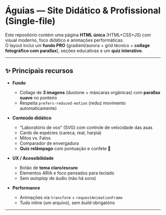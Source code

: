 # Águias — Site Didático & Profissional (Single-file)

Este repositório contém uma página **HTML única** (HTML+CSS+JS) com visual moderno, foco didático e animações performáticas.  
O layout inclui um **fundo PRO** (gradient/aurora + grid técnico + **collage fotográfico com parallax**), seções educativas e um **quiz interativo**.

---

## ✨ Principais recursos

- **Fundo**
  - Collage de **3 imagens** (duotone + máscaras orgânicas) com **parallax suave** no ponteiro
  - Respeita `prefers-reduced-motion` (reduz movimento automaticamente)

- **Conteúdo didático**
  - “Laboratório de voo” (SVG) com controle de velocidade das asas
  - Cards de espécies (careca, real, harpia)
  - Mitos vs. Fatos
  - Comparador de envergadura
  - **Quiz relâmpago** com pontuação e confete 🎉

- **UX / Acessibilidade**
  - Botão de **tema claro/escuro**
  - Elementos ARIA e foco pensados para teclado
  - Sem *autoplay* de áudio (não há sons)

- **Performance**
  - Animações via `transform` + `requestAnimationFrame`
  - Tudo inline (um arquivo), sem *build* obrigatório

---

